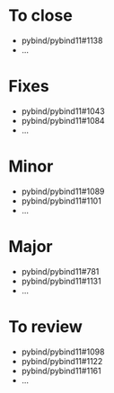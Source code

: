 # To close
- pybind/pybind11#1138
- ...

# Fixes
- pybind/pybind11#1043
- pybind/pybind11#1084
- ...

# Minor
- pybind/pybind11#1089
- pybind/pybind11#1101
- ...

# Major
- pybind/pybind11#781
- pybind/pybind11#1131
- ...

# To review
- pybind/pybind11#1098
- pybind/pybind11#1122
- pybind/pybind11#1161
- ...

